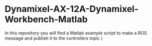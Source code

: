 # Dynamixel-AX-12A-Dynamixel-Workbench-Matlab
In this repository you will find a Matlab example script to make a ROS message and publish it to the controllers topic (
